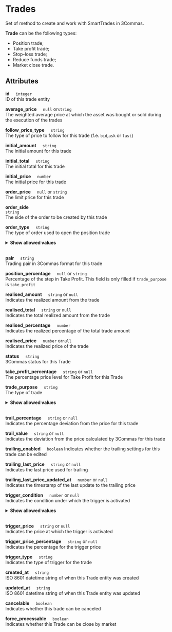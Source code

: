 <h1>Trades</h1>


Set of method to create and work with SmartTrades in 3Commas.

<p>
  <strong>Trade</strong> can be the following types:
</p>

<ul>
  <li>Position trade;</li>
  <li>Take profit trade;</li>
  <li>Stop-loss trade;</li>
  <li>Reduce funds trade;</li>
  <li>Market close trade.</li>
</ul>

## Attributes<br>

<strong>id</strong>&nbsp;&nbsp;&nbsp;&nbsp;&nbsp;<code>integer</code>
<br>
ID of this trade entity
<br>

<strong>average_price</strong>&nbsp;&nbsp;&nbsp;&nbsp;&nbsp;<code>null</code> or<code>string</code>
<br>
The weighted average price at which the asset was bought or sold during the execution of the trades
<br>

<strong>follow_price_type</strong>&nbsp;&nbsp;&nbsp;&nbsp;&nbsp;<code>string</code>
<br> 
The type of price to follow for this trade (f.e. <code>bid</code>,<code>ask</code> or <code>last</code>)
<br>

<strong>initial_amount</strong>&nbsp;&nbsp;&nbsp;&nbsp;&nbsp;<code>string</code>
<br>
The initial amount for this trade
<br>

<strong>initial_total</strong>&nbsp;&nbsp;&nbsp;&nbsp;&nbsp;<code>string</code>
<br>
The initial total for this trade
<br>

<strong>initial_price</strong>&nbsp;&nbsp;&nbsp;&nbsp;&nbsp;<code>number</code>
<br>
The initial price for this trade
<br>

<strong>order_price</strong>&nbsp;&nbsp;&nbsp;&nbsp;&nbsp;<code>null</code> or <code>string</code>
<br> 
The limit price for this trade
<br>

<strong>order_side</strong>&nbsp;&nbsp;&nbsp;&nbsp;&nbsp;<br><code>string</code>
<br>
The side of the order to be created by this trade
<br>

<strong>order_type</strong>&nbsp;&nbsp;&nbsp;&nbsp;&nbsp;<code>string</code>
<br>
The type of order used to open the position trade<br>
<details>
    <summary><strong>Show allowed values</strong></summary>         
        <li>market</li>
        <li>limit</li>
        <li>conditional</li>
</details>
<br>

<strong>pair</strong>&nbsp;&nbsp;&nbsp;&nbsp;&nbsp;<code>string</code><br> 
Trading pair in 3Commas format for this trade
<br>

<strong>position_percentage</strong>&nbsp;&nbsp;&nbsp;&nbsp;&nbsp;<code>null</code> or <code>string</code>
<br>
Percentage of the step in Take Profit. This field is only filled if `trade_purpose` is  `take_profit`
<br>

<strong>realised_amount</strong>&nbsp;&nbsp;&nbsp;&nbsp;&nbsp;<code>string</code> or <code>null</code>
<br> 
Indicates the realized amount from the trade
<br>

<strong>realised_total</strong>&nbsp;&nbsp;&nbsp;&nbsp;&nbsp;<code>string</code> or <code>null</code>
<br>
Indicates the total realized amount from the trade
<br>

<strong>realised_percentage</strong>&nbsp;&nbsp;&nbsp;&nbsp;&nbsp;<code>number</code>
<br>
Indicates the realized percentage of the total trade amount
<br>

<strong>realised_price</strong>&nbsp;&nbsp;&nbsp;&nbsp;&nbsp;<code>number</code> or<code>null</code>
<br>
Indicates the realized price of the trade
<br>

<strong>status</strong>&nbsp;&nbsp;&nbsp;&nbsp;&nbsp;<code>string</code>
<br>
3Commas status for this Trade
<br>

<strong>take_profit_percentage</strong>&nbsp;&nbsp;&nbsp;&nbsp;&nbsp;<code>string</code> or <code>null</code>
<br>
The percentage price level for Take Profit for this Trade
<br>

<strong>trade_purpose</strong>&nbsp;&nbsp;&nbsp;&nbsp;&nbsp;<code>string</code>
<br>
The type of trade
<br>
<details>
    <summary><strong>Show allowed values</strong></summary>         
        <li>position</li>
        <li>take_profit</li>
        <li>stop_loss</li>
        <li>reduce_funds</li>
</details>
<br>

<strong>trail_percentage</strong>&nbsp;&nbsp;&nbsp;&nbsp;&nbsp;<code>string</code> or <code>null</code>
<br> 
Indicates the percentage deviation from the price for this trade
<br>

<strong>trail_value</strong>&nbsp;&nbsp;&nbsp;&nbsp;&nbsp;<code>string</code> or <code>null</code>
<br>
Indicates the deviation from the price calculated by 3Commas for this trade<br>

<strong>trailing_enabled</strong>&nbsp;&nbsp;&nbsp;&nbsp;&nbsp;<code>boolean</code> 
Indicates whether the trailing settings for this trade can be edited
<br>

<strong>trailing_last_price</strong>&nbsp;&nbsp;&nbsp;&nbsp;&nbsp;<code>string</code> or <code>null</code>
<br> 
Indicates the last price used for trailing
<br>

<strong>trailing_last_price_updated_at</strong>&nbsp;&nbsp;&nbsp;&nbsp;&nbsp;<code>number</code> or <code>null</code>
<br>
Indicates the timestamp of the last update to the trailing price
<br>

<strong>trigger_condition</strong>&nbsp;&nbsp;&nbsp;&nbsp;&nbsp;<code>number</code> or <code>null</code>
<br> 
Indicates the condition under which the trigger is activated
<br> 
<details>
    <summary><strong>Show allowed values</strong></summary>
        <li>greater</li>
        <li>less</li>
        <li>greater_or_equal</li>
        <li>less_or_equal</li>
</details>
<br>

<strong>trigger_price</strong>&nbsp;&nbsp;&nbsp;&nbsp;&nbsp;<code>string</code> or <code>null</code>
<br>
Indicates the price at which the trigger is activated
<br>

<strong>trigger_price_percentage</strong>&nbsp;&nbsp;&nbsp;&nbsp;&nbsp;<code>string</code> or <code>null</code>
<br>
Indicates the percentage for the trigger price
<br>

<strong>trigger_type</strong>&nbsp;&nbsp;&nbsp;&nbsp;&nbsp;<code>string</code>
<br> 
Indicates the type of trigger for the trade
<br>

<strong>created_at</strong>&nbsp;&nbsp;&nbsp;&nbsp;&nbsp;<code>string <date-time></code>
<br>
ISO 8601 datetime string of when this Trade entity was created
<br>

<strong>updated_at</strong>&nbsp;&nbsp;&nbsp;&nbsp;&nbsp;<code>string <date-time></code>
<br>
ISO 8601 datetime string of when this Trade entity was updated
<br>

<strong>cancelable</strong>&nbsp;&nbsp;&nbsp;&nbsp;&nbsp;<code>boolean</code>
<br>
Indicates whether this trade can be canceled
<br>

<strong>force_processable</strong>&nbsp;&nbsp;&nbsp;&nbsp;&nbsp;<code>boolean</code>
<br> 
Indicates whether this Trade can be close by market
<br>